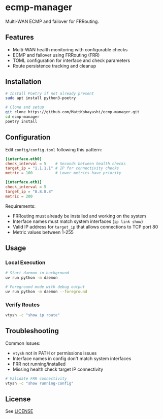 # ecmp-manager

Multi-WAN ECMP and failover for FRRouting.

## Features

- Multi-WAN health monitoring with configurable checks
- ECMP and failover using FRRouting (FRR)
- TOML configuration for interface and check parameters
- Route persistence tracking and cleanup

## Installation

```bash
# Install Poetry if not already present
sudo apt install python3-poetry

# Clone and setup
git clone https://github.com/MattKobayashi/ecmp-manager.git
cd ecmp-manager
poetry install
```

## Configuration

Edit `config/config.toml` following this pattern:

```toml
[interface.eth0]
check_interval = 5    # Seconds between health checks
target_ip = "1.1.1.1" # IP for connectivity checks
metric = 100          # Lower metrics have priority

[interface.eth1]
check_interval = 5
target_ip = "8.8.8.8"
metric = 200
```

Requirements:

- FRRouting must already be installed and working on the system
- Interface names must match system interfaces (`ip link show`)
- Valid IP address for `target_ip` that allows connections to TCP port 80
- Metric values between 1-255

## Usage

### Local Execution

```bash
# Start daemon in background
uv run python -m daemon

# Foreground mode with debug output
uv run python -m daemon --foreground
```

### Verify Routes

```bash
vtysh -c "show ip route"
```

## Troubleshooting

Common Issues:

- `vtysh` not in PATH or permissions issues
- Interface names in config don't match system interfaces
- FRR not running/installed
- Missing health check target IP connectivity

```bash
# Validate FRR connectivity
vtysh -c "show running-config"
```

## License

See [LICENSE](LICENSE)
